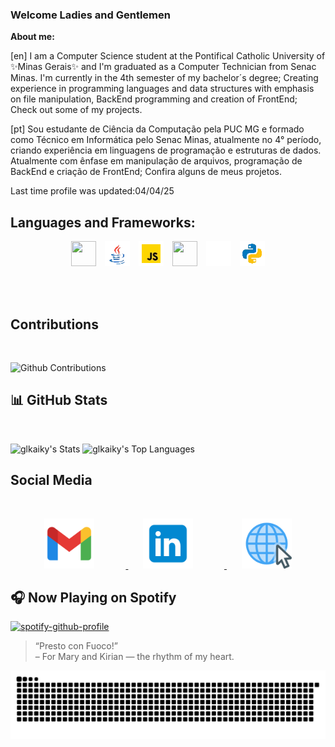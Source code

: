 ###  Welcome Ladies and Gentlemen

__About me:__

[en]
I am a Computer Science student at the Pontifical Catholic University of ✨Minas Gerais✨ and  I'm graduated as a Computer Technician from Senac Minas. 
 I'm currently in the 4th semester of my bachelor´s degree; 
 Creating experience in programming languages and data structures with emphasis on file manipulation, BackEnd programming and creation of FrontEnd;
Check out some of my projects.

[pt]
Sou estudante de Ciência da Computação pela PUC MG e formado como Técnico em Informática pelo Senac Minas, atualmente no 4° período, criando experiência em linguagens de programação e estruturas de dados. Atualmente com ênfase em manipulação de arquivos, programação de BackEnd e criação de FrontEnd;
Confira alguns de meus projetos.


Last time profile was updated:04/04/25



<h2>Languages and Frameworks:</h2>

<p align="center">
     <img style="width:40px; height:40px; margin-right: 10px;" src="https://cdn.jsdelivr.net/gh/devicons/devicon/icons/c/c-plain.svg" />
     <img style="width:40px; height:auto; margin-right: 10px;" src="./src/img/java.webp" />
     <img style="width:40px; height:auto; margin-right: 10px;" src="./src/img/js.webp" />
     <img style="width:40px; height:40px; margin-right: 10px;" src="https://cdn.jsdelivr.net/gh/devicons/devicon@latest/icons/nestjs/nestjs-original.svg" />          
     <img style="width:40px; height:auto; margin-right: 10px;" src="./src/img/flutter.gif" />          
     <img style="width:40px; height:auto;" src="./src/img/python.webp"  />
</p>

</br></br>

## Contributions
<br>

![Github Contributions](https://greptile-stats.vercel.app/api/widget/glkaiky/contributions)


## 📊 GitHub Stats
<br>

![glkaiky's Stats](https://github-readme-stats.vercel.app/api?username=glkaiky&theme=dark&show_icons=true&hide_border=true&count_private=true)
![glkaiky's Top Languages](https://github-readme-stats.vercel.app/api/top-langs/?username=glkaiky&theme=dark&show_icons=true&hide_border=true&layout=compact)


## Social Media
<br>

<p align="center">
  <a href="mailto:kaikyfrs.comp@gmail.com" target="_blank">
    <img style="margin-right: 50px;" src="./src/img/gmail.png" alt="Gmail" width="80" />
  </a>
    &nbsp;&nbsp;&nbsp;&nbsp;&nbsp;

  <a href="https://www.linkedin.com/in/glkaiky/" target="_blank">
    <img style="margin-right: 50px;" src="./src/img/linkedin.png" alt="LinkedIn" width="80" />
  </a>
    &nbsp;&nbsp;&nbsp;&nbsp;&nbsp;

  <a href="https://kaikyfrs.com.br" target="_blank">
    <img src="./src/img/site.png" alt="Meu portfólio" width="80" />
  </a>
</p>

## 🎧 Now Playing on Spotify
 
[![spotify-github-profile](https://spotify-github-profile.kittinanx.com/api/view?uid=glkaiky&cover_image=true&theme=novatorem&show_offline=false&background_color=121212&interchange=false&bar_color=4abb44&bar_color_cover=false)](https://spotify-github-profile.kittinanx.com/api/view?uid=glkaiky&redirect=true)

> “Presto con Fuoco!”  
> – For Mary and Kirian — the rhythm of my heart.


<picture align="center">
  <source media="(prefers-color-scheme: dark)" srcset="https://raw.githubusercontent.com/glkaiky/glkaiky/output/github-contribution-grid-snake-dark.svg">
  <source media="(prefers-color-scheme: light)" srcset="https://raw.githubusercontent.com/glkaiky/glkaiky/output/github-contribution-grid-snake-dark.svg">
  <img align="center" alt="github contribution grid snake animation" src="https://raw.githubusercontent.com/glkaiky/glkaiky/output/github-contribution-grid-snake.svg">
</picture>
